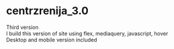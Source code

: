 # centrzrenija_3.0
Third version <br/>
I build this version of site using flex, mediaquery, javascript, hover <br/>
Desktop and mobile version included
